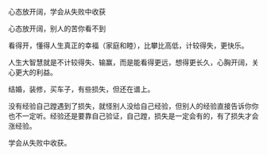 心态放开阔，学会从失败中收获

心态放开阔，别人的苦你看不到

看得开，懂得人生真正的幸福（家庭和睦），比攀比高低，计较得失，更快乐。

人生大智慧就是不计较得失、输赢，而是能看得更远，想得更长久，心胸开阔，关心更大的利益。

结婚，装修，买车子，有些损失，但还在谱上。

没有经验自己蹚遇到了损失，就怪别人没给自己经验，但别人的经验直接告诉你你也不一定听。经验还是要靠自己验证，自己蹚，损失是一定会有的，有了损失才会涨经验。

学会从失败中收获。
